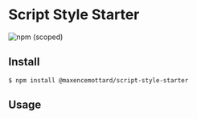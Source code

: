 # Script Style Starter

![npm (scoped)](https://img.shields.io/npm/v/@maxencemottard/script-style-starter.svg)

## Install

```
$ npm install @maxencemottard/script-style-starter
```

## Usage
